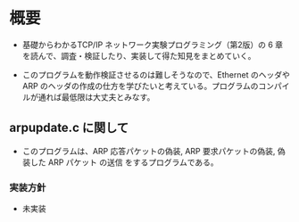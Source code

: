 # 概要

- 基礎からわかるTCP/IP ネットワーク実験プログラミング（第2版）の 6 章を読んで、調査・検証したり、実装して得た知見をまとめていく。

- このプログラムを動作検証させるのは難しそうなので、Ethernet のヘッダや ARP のヘッダの作成の仕方を学びたいと考えている。プログラムのコンパイルが通れば最低限は大丈夫とみなす。

## arpupdate.c に関して

- このプログラムは、ARP 応答パケットの偽装, ARP 要求パケットの偽装, 偽装した ARP パケット の送信 をするプログラムである。

### 実装方針

- 未実装
